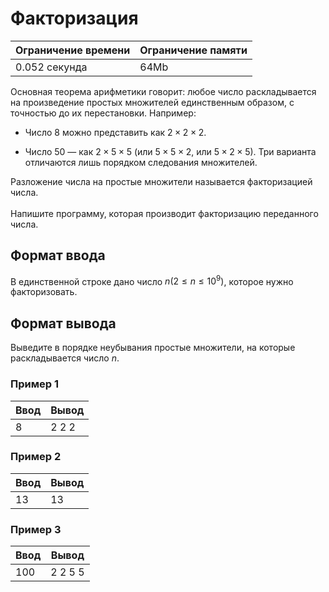 # Факторизация

| Ограничение времени | Ограничение памяти |
|---------------------|--------------------|
| 0.052 секунда       | 64Mb               |

Основная теорема арифметики говорит: любое число раскладывается на произведение простых множителей единственным образом, с точностью до их перестановки. Например:<br>

 * Число $8$ можно представить как $2 × 2 × 2$.

 * Число $50$ — как $2 × 5 × 5$ (или $5 × 5 × 2$, или $5 × 2 × 5$). Три варианта отличаются лишь порядком следования множителей.

Разложение числа на простые множители называется факторизацией числа.<br>
<br>
Напишите программу, которая производит факторизацию переданного числа.

## Формат ввода

В единственной строке дано число $n (2 ≤ n ≤ 10^9)$, которое нужно факторизовать.

## Формат вывода

Выведите в порядке неубывания простые множители, на которые раскладывается число $n$.

### Пример 1

| Ввод | Вывод |
|------|-------|
| 8    | 2 2 2 |

### Пример 2

| Ввод | Вывод |
|------|-------|
| 13   | 13    |

### Пример 3

| Ввод | Вывод   |
|------|---------|
| 100  | 2 2 5 5 |
